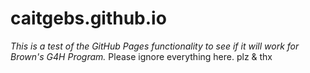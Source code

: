 # caitgebs.github.io

*This is a test of the GitHub Pages functionality to see if it will work for Brown's G4H Program.*
Please ignore everything here.
plz & thx
